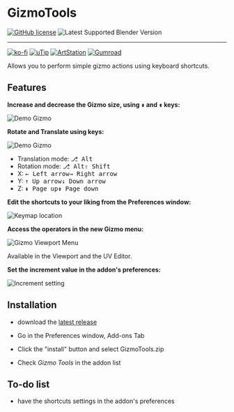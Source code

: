 # GizmoTools

[![GitHub license](https://img.shields.io/github/license/L0Lock/GizmoTools?style=for-the-badge)](https://github.com/L0Lock/GizmoTools/blob/master/LICENSE) ![Latest Supported Blender Version](https://img.shields.io/badge/Blender-v3.2.0-orange?style=for-the-badge&logo=blendere)

-----

[![ko-fi](Prez/SupportOnKofi.jpg)](https://ko-fi.com/l0lock) [![uTip](Prez/SupportOnUtip.jpg)](https://www.utip.io/l0lock) [![ArtStation](Prez/BuyOnArtstation.jpg)](https://artstn.co/m/276y) [![Gumroad](Prez/BuyOnGumroad.jpg)](https://gum.co/gizmotools)

Allows you to perform simple gizmo actions using keyboard shortcuts.

## Features

**Increase and decrease the Gizmo size, using <kbd>⇞</kbd> and <kbd>⇟</kbd> keys:**

![Demo Gizmo](Prez/Gizmo_Size_Demo.gif)

**Rotate and Translate using keys:**

![Demo Gizmo](Prez/Gizmo_Transform_Demo.gif)

- Translation mode: <kbd>&#9095; Alt</kbd>
- Rotation mode: <kbd>&#9095; Alt</kbd><kbd>&#8679; Shift</kbd>
- X: <kbd>&#8592; Left arrow</kbd><kbd>&#8594; Right arrow</kbd>
- Y: <kbd>&#8593; Up arrow</kbd><kbd>&#8595; Down arrow</kbd>
- Z: <kbd>&#8670; Page up</kbd><kbd>&#8671; Page down</kbd>

**Edit the shortcuts to your liking from the Preferences window:**

![Keymap location](Prez/Keymap_Menu.jpg)

**Access the operators in the new Gizmo menu:**

![Gizmo Viewport Menu](Prez/Gizmo_Menu.jpg)

Available in the Viewport and the UV Editor.

**Set the increment value in the addon's preferences:**

![Increment setting](Prez/Addons_Preferences.jpg)

## Installation

- download the [latest release](https://github.com/L0Lock/GizmoTools/releases/latest)

- Go in the Preferences window, Add-ons Tab

- Click the "install" button and select GizmoTools.zip

- Check *Gizmo Tools* in the addon list

## To-do list

- have the shortcuts settings in the addon's preferences
